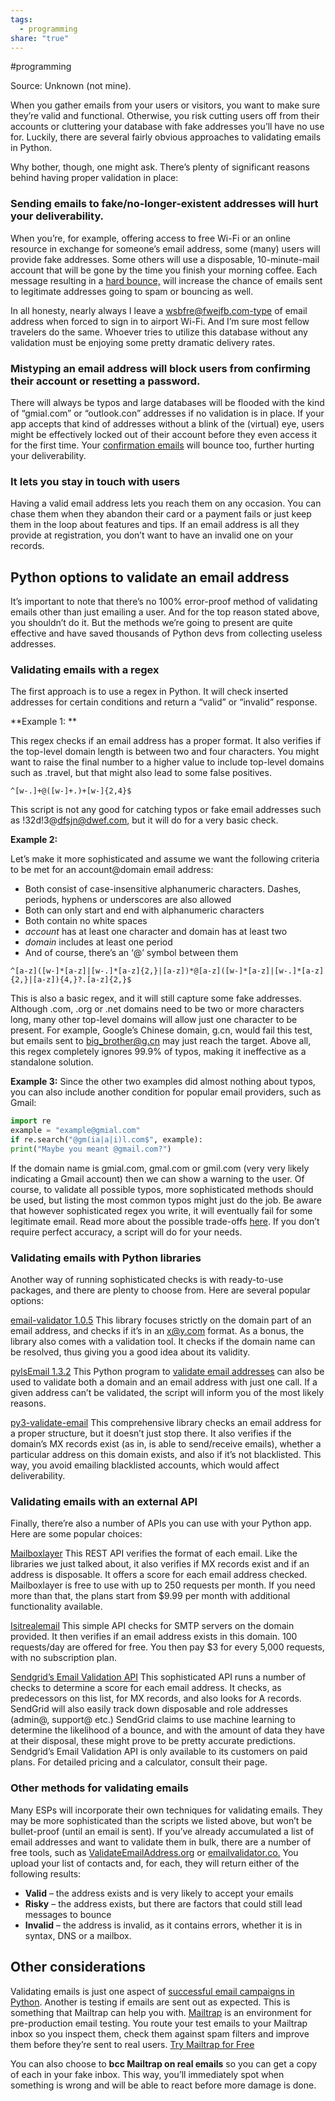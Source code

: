 ```yaml
---
tags:
  - programming
share: "true"
---
```


#programming

Source: Unknown (not mine).

When you gather emails from your users or visitors, you want to make sure they’re valid and functional. Otherwise, you risk cutting users off from their accounts or cluttering your database with fake addresses you’ll have no use for. Luckily, there are several fairly obvious approaches to validating emails in Python.

Why bother, though, one might ask. There’s plenty of significant reasons behind having proper validation in place:

### Sending emails to fake/no-longer-existent addresses will hurt your deliverability.

When you’re, for example, offering access to free Wi-Fi or an online resource in exchange for someone’s email address, some (many) users will provide fake addresses. Some others will use a disposable, 10-minute-mail account that will be gone by the time you finish your morning coffee. Each message resulting in a [hard bounce,](/blog/soft-vs-hard-bounce/) will increase the chance of emails sent to legitimate addresses going to spam or bouncing as well. 

In all honesty, nearly always I leave a wsbfre@fwejfb.com-type of email address when forced to sign in to airport Wi-Fi. And I’m sure most fellow travelers do the same. Whoever tries to utilize this database without any validation must be enjoying some pretty dramatic delivery rates.

### Mistyping an email address will block users from confirming their account or resetting a password.

There will always be typos and large databases will be flooded with the kind of “gmial.com” or “outlook.con” addresses if no validation is in place. If your app accepts that kind of addresses without a blink of the (virtual) eye, users might be effectively locked out of their account before they even access it for the first time. Your [confirmation emails](https://mailtrap.io/blog/confirmation-emails/) will bounce too, further hurting your deliverability.

### It lets you stay in touch with users 

Having a valid email address lets you reach them on any occasion. You can chase them when they abandon their card or a payment fails or just keep them in the loop about features and tips. If an email address is all they provide at registration, you don’t want to have an invalid one on your records.

## Python options to validate an email address

It’s important to note that there’s no 100% error-proof method of validating emails other than just emailing a user. And for the top reason stated above, you shouldn’t do it. But the methods we’re going to present are quite effective and have saved thousands of Python devs from collecting useless addresses.

### Validating emails with a regex

The first approach is to use a regex in Python. It will check inserted addresses for certain conditions and return a “valid” or “invalid” response.

**Example 1: **

This regex checks if an email address has a proper format. It also verifies if the top-level domain length is between two and four characters. You might want to raise the final number to a higher value to include top-level domains such as .travel, but that might also lead to some false positives.
```
^[w-.]+@([w-]+.)+[w-]{2,4}$
```
This script is not any good for catching typos or fake email addresses such as !32d!3@dfsjn@dwef.com, but it will do for a very basic check.


**Example 2:**







Let’s make it more sophisticated and assume we want the following criteria to be met for an account@domain email address:







* Both consist of case-insensitive alphanumeric characters. Dashes, periods, hyphens or underscores are also allowed
* Both can only start and end with alphanumeric characters
* Both contain no white spaces
* _account_ has at least one character and domain has at least two
* _domain_ includes at least one period
* And of course, there’s an ‘@’ symbol between them







```
^[a-z]([w-]*[a-z]|[w-.]*[a-z]{2,}|[a-z])*@[a-z]([w-]*[a-z]|[w-.]*[a-z]{2,}|[a-z]){4,}?.[a-z]{2,}$
```

This is also a basic regex, and it will still capture some fake addresses. Although .com, .org or .net domains need to be two or more characters long, many other top-level domains will allow just one character to be present. For example, Google’s Chinese domain, g.cn, would fail this test, but emails sent to big_brother@g.cn may just reach the target.
Above all, this regex completely ignores 99.9% of typos, making it ineffective as a standalone solution.

**Example 3:**
Since the other two examples did almost nothing about typos, you can also include another condition for popular email providers, such as Gmail:

```python
import re
example = "example@gmial.com"
if re.search("@gm(ia|a|i)l.com$", example):
print("Maybe you meant @gmail.com?")
```

If the domain name is gmial.com, gmal.com or gmil.com (very very likely indicating a Gmail account) then we can show a warning to the user.
Of course, to validate all possible typos, more sophisticated methods should be used, but listing the most common typos might just do the job.
Be aware that however sophisticated regex you write, it will eventually fail for some legitimate email. Read more about the possible trade-offs [here](https://www.regular-expressions.info/email.html). If you don’t require perfect accuracy, a script will do for your needs.
### Validating emails with Python libraries
Another way of running sophisticated checks is with ready-to-use packages, and there are plenty to choose from. Here are several popular options:

[email-validator 1.0.5](https://pypi.org/project/email-validator/)
This library focuses strictly on the domain part of an email address, and checks if it’s in an x@y.com format. 
As a bonus, the library also comes with a validation tool. It checks if the domain name can be resolved, thus giving you a good idea about its validity.


[pylsEmail 1.3.2](https://pypi.org/project/pyIsEmail/#description)
This Python program to [validate email addresses](https://mailtrap.io/blog/verify-email-address-without-sending/) can also be used to validate both a domain and an email address with just one call. If a given address can’t be validated, the script will inform you of the most likely reasons.

[py3-validate-email](https://pypi.org/project/py3-validate-email/)
This comprehensive library checks an email address for a proper structure, but it doesn’t just stop there.
It also verifies if the domain’s MX records exist (as in, is able to send/receive emails), whether a particular address on this domain exists, and also if it’s not blacklisted. This way, you avoid emailing blacklisted accounts, which would affect deliverability.
### Validating emails with an external API
Finally, there’re also a number of APIs you can use with your Python app. Here are some popular choices:

[Mailboxlayer](https://mailboxlayer.com/)
This REST API verifies the format of each email. Like the libraries we just talked about, it also verifies if MX records exist and if an address is disposable. It offers a score for each email address checked.
Mailboxlayer is free to use with up to 250 requests per month. If you need more than that, the plans start from $9.99 per month with additional functionality available.

[Isitrealemail](https://isitarealemail.com/)
This simple API checks for SMTP servers on the domain provided. It then verifies if an email address exists in this domain.
100 requests/day are offered for free. You then pay $3 for every 5,000 requests, with no subscription plan.

[Sendgrid’s Email Validation API](https://sendgrid.com/solutions/email-validation-api/)
This sophisticated API runs a number of checks to determine a score for each email address. It checks, as predecessors on this list, for MX records, and also looks for A records. SendGrid will also easily track down disposable and role addresses (admin@, support@ etc.)
SendGrid claims to use machine learning to determine the likelihood of a bounce, and with the amount of data they have at their disposal, these might prove to be pretty accurate predictions.
Sendgrid’s Email Validation API is only available to its customers on paid plans. For detailed pricing and a calculator, consult their page.

### Other methods for validating emails
Many ESPs will incorporate their own techniques for validating emails. They may be more sophisticated than the scripts we listed above, but won’t be bullet-proof (until an email is sent).
If you’ve already accumulated a list of email addresses and want to validate them in bulk, there are a number of free tools, such as [ValidateEmailAddress.org](https://validateemailaddress.org/) or [emailvalidator.co.](http://www.emailvalidator.co/) You upload your list of contacts and, for each, they will return either of the following results:
* **Valid** – the address exists and is very likely to accept your emails
* **Risky** – the address exists, but there are factors that could still lead messages to bounce
* **Invalid** – the address is invalid, as it contains errors, whether it is in syntax, DNS or a mailbox.
## Other considerations
Validating emails is just one aspect of [successful email campaigns in Python](/blog/sending-emails-in-python-tutorial-with-code-examples/). Another is testing if emails are sent out as expected. This is something that Mailtrap can help you with.
[Mailtrap](https://mailtrap.io) is an environment for pre-production email testing. You route your test emails to your Mailtrap inbox so you inspect them, check them against spam filters and improve them before they’re sent to real users.
[Try Mailtrap for Free](/register/signup)

You can also choose to **bcc Mailtrap on real emails** so you can get a copy of each in your fake inbox. This way, you’ll immediately spot when something is wrong and will be able to react before more damage is done.

